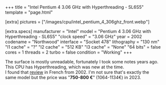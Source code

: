 +++
title     = "Intel Pentium 4 3.06 GHz with Hyperthreading - SL6S5"
template  = "page.html"

[extra]
pictures  = ["/images/cpu/intel_pentium_4_306ghz_front.webp"]

  [extra.specs]
  manufacturer  = "Intel"
  model         = "Pentium 4 3.06 GHz with Hyperthreading - SL6S5"
  "clock speed" = "3.06 GHz"
  year          = 2002
  codename      = "Northwood"
  interface     = "Socket 478"
  lithography   = "130 nm"
  "l1 cache"    = "?"
  "l2 cache"    = "512 KB"
  "l3 cache"    = "None"
  "64 bits"     = false
  cores         = 1
  threads       = 2
  turbo         = false
  condition     = "Working"
+++

<div class="block">
  <p>
    The surface is mostly unreadable, fortunately I took some notes years ago.<br/>
    This CPU has Hyperthreading, which was new at the time.<br/>
    I found that <a href="https://www.hardware.fr/articles/445-11/conclusion.html">review</a> in French from 2002. I'm not sure that's exactly the same model but the price was "<strong>750-800 €</strong>" (1064-1134€) in 2023.
  </p>
</div>